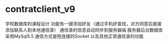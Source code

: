 # contratclient_v9
学校数据库的课程设计
功能有一键添加好友（通过手机好查找，对方同意后直接添加联系人到本地通信录）
通信录的信息自动同步到服务器端
服务器后台数据库采用MySql5.5
通信方式是短连接的Socket
以及其他正常通信录的功能
